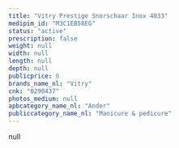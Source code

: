 ```yaml
---
title: "Vitry Prestige Snorschaar Inox 4033"
medipim_id: "M3C1EB58EG"
status: "active"
prescription: false
weight: null
width: null
length: null
depth: null
publicprice: 0
brands_name_nl: "Vitry"
cnk: "0290437"
photos_medium: null
apbcategory_name_nl: "Ander"
publiccategory_name_nl: "Manicure & pedicure"
---
```

null
